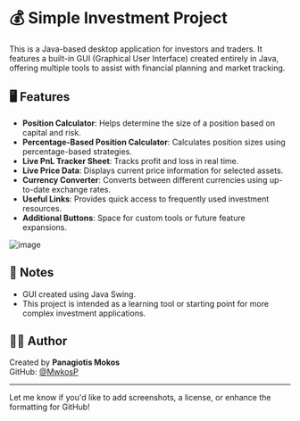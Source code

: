 # 💰 Simple Investment Project

This is a Java-based desktop application for investors and traders. It features a built-in GUI (Graphical User Interface) created entirely in Java, offering multiple tools to assist with financial planning and market tracking.

## 🖥️ Features

- **Position Calculator**: Helps determine the size of a position based on capital and risk.
- **Percentage-Based Position Calculator**: Calculates position sizes using percentage-based strategies.
- **Live PnL Tracker Sheet**: Tracks profit and loss in real time.
- **Live Price Data**: Displays current price information for selected assets.
- **Currency Converter**: Converts between different currencies using up-to-date exchange rates.
- **Useful Links**: Provides quick access to frequently used investment resources.
- **Additional Buttons**: Space for custom tools or future feature expansions.

![image](https://github.com/user-attachments/assets/04c865a4-d4f6-4b22-b9e0-24683f07813c)

## 📌 Notes

- GUI created using Java Swing.
- This project is intended as a learning tool or starting point for more complex investment applications.

## 🧑‍💻 Author

Created by **Panagiotis Mokos**  
GitHub: [@MwkosP]([https://github.com/yourusername](https://github.com/MwkosP))

---

Let me know if you'd like to add screenshots, a license, or enhance the formatting for GitHub!
